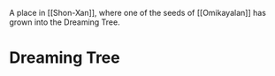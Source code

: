 A place in [[Shon-Xan]], where one of the seeds of [[Omikayalan]] has grown into the Dreaming Tree.
# Dreaming Tree